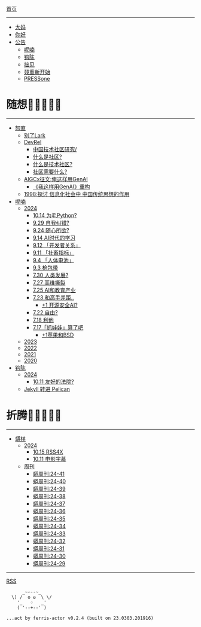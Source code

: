 [首页](./README.md)

---

- [大妈](zoomquiet.md)
- [你好](hello-world.md)
- [公告](ANN/README.md)
    + [呢喃](ANN/200302-ZQ42-ANN-NINAN.md)
    + [钩陈](ANN/200222-ZQ42-ANN-historic.md)
    + [拙见](ANN/200222-ZQ42-ANN-IMHO.md)
    + [叕重新开始](ANN/200223-ZoomQuiet42-ANN-0-aaaagin.md)
    + [PRESSone](ANN/pressone.md)

# 随想🌚🌘🌗🌖🌝

---

- [恕直](IMHO/README.md)
    + [别了Lark](IMHO/241009deLark.md)
    + [DevRel](IMHO/devrel/README.md)
        + [中国技术社区研究/](IMHO/devrel/1970-01-01-ac1024-tech-community4chinese.md)
        + [什么是社区?](IMHO/devrel/2014-02-20-ac1-zq.md)
        + [什么是技术社区?](IMHO/devrel/2014-02-27-ac2-tech-community.md)
        + [社区需要什么?](IMHO/devrel/2014-12-15-ac20-need-what.md)
    + [AIGCx征文:俺这样用GenAI](IMHO/240704-aigcxzh-genai101.md)
        + [《我这样用GenAI》重构](IMHO/240717-aigcxzh-genai102.md)
    + [1998:探讨 信息化社会中 中国传统思想的作用](IMHO/98chinese4internet.md)
- [呢喃](MurMur/README.md)
    + [2024](MurMur/2024/README.md)
        + [10.14 为毛Python?](MurMur/2024/241014.md)
        + [9.29 自我纠错?](MurMur/2024/240929.md)
        + [9.24 随心所欲?](MurMur/2024/240924.md)
        + [9.14 AI时代的学习](MurMur/2024/240914.md)
        + [9.12 「开发者关系」](MurMur/2024/240912.md)
        + [9.11 「社畜指标」](MurMur/2024/240911.md)
        + [9.4 「人体电池」](MurMur/2024/240904.md)
        + [9.3 枪包带](MurMur/2024/240903.md)
        + [7.30 人类发展?](MurMur/2024/240730.md)
        + [7.27 高维撕裂](MurMur/2024/240727.md)
        + [7.25 AI和教育产业](MurMur/2024/240725.md)
        + [7.23 和高手差距..](MurMur/2024/240723.md)
            + [+1 开源安全AI?](MurMur/2024/240723+1.md)
        + [7.22 自由?](MurMur/2024/240722.md)
        + [7.18 利他](MurMur/2024/240718.md)
        + [7.17「抓娃娃」算了吧](MurMur/2024/240717.md)
            + [+1苹果和BSD](MurMur/2024/240717-1.md)
    + [2023](MurMur/2023/README.md)
    + [2022](MurMur/2022/README.md)
    + [2021](MurMur/2021/README.md)
    + [2020](MurMur/2020/README.md)
- [钩陈](OldTouch/README.md)
    + [2024](OldTouch/2024/README.md)
        + [10.11 友好的法院?](MurMur/2024/241011-funny-court.md)
    + [Jekyll 转进 Pelican](OldTouch/jekyll2pelican.md)

# 折腾🌚🌘🌗🌖🌝

---

- [蟒样](Pythonic/README.md)
    + [2024](Pythonic/2024/README.md)
      + [10.15 RSS4X](Pythonic/2024/241015-rss-app-x.md)
      + [10.11 电影字幕](Pythonic/2024/241011-mov-sub.md)
    + [周刊](Pythonic/weekly/README.md)
        + [蟒周刊:24-41](Pythonic/weekly/2024-41.md)
        + [蟒周刊:24-40](Pythonic/weekly/2024-40.md)
        + [蟒周刊:24-39](Pythonic/weekly/2024-39.md)
        + [蟒周刊:24-38](Pythonic/weekly/2024-38.md)
        + [蟒周刊:24-37](Pythonic/weekly/2024-37.md)
        + [蟒周刊:24-36](Pythonic/weekly/2024-36.md)
        + [蟒周刊:24-35](Pythonic/weekly/2024-35.md)
        + [蟒周刊:24-34](Pythonic/weekly/2024-34.md)
        + [蟒周刊:24-33](Pythonic/weekly/2024-33.md)
        + [蟒周刊:24-32](Pythonic/weekly/2024-32.md)
        + [蟒周刊:24-31](Pythonic/weekly/2024-31.md)
        + [蟒周刊:24-30](Pythonic/weekly/2024-30.md)
        + [蟒周刊:24-29](Pythonic/weekly/2024-29.md)

---

[RSS](rss.xml)


```
      _~∽--~_
  \) /  o ◵  \ \/
    '_   ♢   _'
    ( '--+--' )

...act by ferris-actor v0.2.4 (built on 23.0303.201916)
```